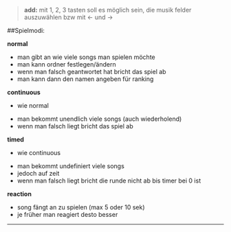 > **add:** mit 1, 2, 3 tasten soll es möglich sein, die musik felder auszuwählen bzw mit ← und →

##Spielmodi:

**normal**
* man gibt an wie viele songs man spielen möchte
* man kann ordner festlegen/ändern
* wenn man falsch geantwortet hat bricht das spiel ab
* man kann dann den namen angeben für ranking

**continuous**
* wie normal
 - man bekommt unendlich viele songs (auch wiederholend)
 - wenn man falsch liegt bricht das spiel ab

**timed**
* wie continuous
 - man bekommt undefiniert viele songs
 - jedoch auf zeit
 - wenn man falsch liegt bricht die runde nicht ab bis timer bei 0 ist
 
 **reaction**
 * song fängt an zu spielen (max 5 oder 10 sek)
 * je früher man reagiert desto besser
 
 ---